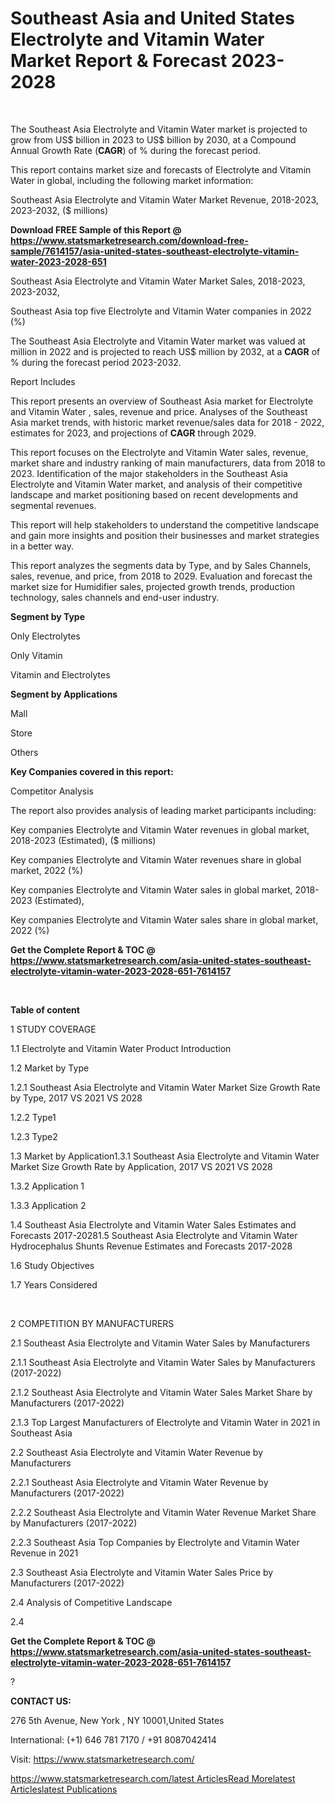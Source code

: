 <h1>Southeast Asia and United States Electrolyte and Vitamin Water Market Report & Forecast 2023-2028</h1><br/><p>The Southeast Asia Electrolyte and Vitamin Water market is projected to grow from US$ billion in 2023 to US$ billion by 2030, at a Compound Annual Growth Rate (<strong>CAGR</strong>) of % during the forecast period.</p>
 
 
 
 <p>This report contains market size and forecasts of Electrolyte and Vitamin Water in global, including the following market information:</p>
 
 
 
 <p>Southeast Asia Electrolyte and Vitamin Water Market Revenue, 2018-2023, 2023-2032, ($ millions)</p>
 
 
 
 <p><strong>Download FREE Sample of this Report @ <a href="https://www.statsmarketresearch.com/download-free-sample/7614157/asia-united-states-southeast-electrolyte-vitamin-water-2023-2028-651">https://www.statsmarketresearch.com/download-free-sample/7614157/asia-united-states-southeast-electrolyte-vitamin-water-2023-2028-651</a></strong></p>
 
 
 
 <p>Southeast Asia Electrolyte and Vitamin Water Market Sales, 2018-2023, 2023-2032,</p>
 
 
 
 <p>Southeast Asia top five Electrolyte and Vitamin Water companies in 2022 (%)</p>
 
 
 
 <p>The Southeast Asia Electrolyte and Vitamin Water market was valued at million in 2022 and is projected to reach US$ million by 2032, at a <strong>CAGR</strong> of % during the forecast period 2023-2032.</p>
 
 
 
 <p>Report Includes</p>
 
 
 
 <p>This report presents an overview of Southeast Asia market for Electrolyte and Vitamin Water , sales, revenue and price. Analyses of the Southeast Asia market trends, with historic market revenue/sales data for 2018 - 2022, estimates for 2023, and projections of <strong>CAGR</strong> through 2029.</p>
 
 
 
 <p>This report focuses on the Electrolyte and Vitamin Water sales, revenue, market share and industry ranking of main manufacturers, data from 2018 to 2023. Identification of the major stakeholders in the Southeast Asia Electrolyte and Vitamin Water market, and analysis of their competitive landscape and market positioning based on recent developments and segmental revenues.</p>
 
 
 
 <p>This report will help stakeholders to understand the competitive landscape and gain more insights and position their businesses and market strategies in a better way.</p>
 
 
 
 <p>This report analyzes the segments data by Type, and by Sales Channels, sales, revenue, and price, from 2018 to 2029. Evaluation and forecast the market size for Humidifier sales, projected growth trends, production technology, sales channels and end-user industry.</p>
 
 
 
 <p><strong>Segment by Type</strong></p>
 
 
 
 <p>Only Electrolytes</p>
 
 
 
 <p>Only Vitamin</p>
 
 
 
 <p>Vitamin and Electrolytes</p>
 
 
 
 <p><strong>Segment <strong><strong>by Applications</strong></strong></strong></p>
 
 
 
 <p>Mall</p>
 
 
 
 <p>Store</p>
 
 
 
 <p>Others</p>
 
 
 
 <p><strong>Key Companies covered in this report:</strong></p>
 
 
 
 <p>Competitor Analysis</p>
 
 
 
 <p>The report also provides analysis of leading market participants including:</p>
 
 
 
 <p>Key companies Electrolyte and Vitamin Water revenues in global market, 2018-2023 (Estimated), ($ millions)</p>
 
 
 
 <p>Key companies Electrolyte and Vitamin Water revenues share in global market, 2022 (%)</p>
 
 
 
 <p>Key companies Electrolyte and Vitamin Water sales in global market, 2018-2023 (Estimated),</p>
 
 
 
 <p>Key companies Electrolyte and Vitamin Water sales share in global market, 2022 (%)</p>
 
 
 
 <div><b>Get the Complete Report & TOC @ <a href="https://www.statsmarketresearch.com/asia-united-states-southeast-electrolyte-vitamin-water-2023-2028-651-7614157">https://www.statsmarketresearch.com/asia-united-states-southeast-electrolyte-vitamin-water-2023-2028-651-7614157</a></b></div>
 
 
 
 <p><br />
 
 <b>Table of content</b></p>
 
 
 
 <p>1 STUDY COVERAGE<br />
 
 1.1 Electrolyte and Vitamin Water Product Introduction<br />
 
 1.2 Market by Type<br />
 
 1.2.1 Southeast Asia Electrolyte and Vitamin Water Market Size Growth Rate by Type, 2017 VS 2021 VS 2028<br />
 
 1.2.2 Type1<br />
 
 1.2.3 Type2<br />
 
 1.3 Market by Application1.3.1 Southeast Asia Electrolyte and Vitamin Water Market Size Growth Rate by Application, 2017 VS 2021 VS 2028<br />
 
 1.3.2 Application 1<br />
 
 1.3.3 Application 2<br />
 
 1.4 Southeast Asia Electrolyte and Vitamin Water Sales Estimates and Forecasts 2017-20281.5 Southeast Asia Electrolyte and Vitamin Water Hydrocephalus Shunts Revenue Estimates and Forecasts 2017-2028<br />
 
 1.6 Study Objectives<br />
 
 1.7 Years Considered<br />
 
 <br />
 
 2 COMPETITION BY MANUFACTURERS<br />
 
 2.1 Southeast Asia Electrolyte and Vitamin Water Sales by Manufacturers<br />
 
 2.1.1 Southeast Asia Electrolyte and Vitamin Water Sales by Manufacturers (2017-2022)<br />
 
 2.1.2 Southeast Asia Electrolyte and Vitamin Water Sales Market Share by Manufacturers (2017-2022)<br />
 
 2.1.3 Top Largest Manufacturers of Electrolyte and Vitamin Water in 2021 in Southeast Asia<br />
 
 2.2 Southeast Asia Electrolyte and Vitamin Water Revenue by Manufacturers<br />
 
 2.2.1 Southeast Asia Electrolyte and Vitamin Water Revenue by Manufacturers (2017-2022)<br />
 
 2.2.2 Southeast Asia Electrolyte and Vitamin Water Revenue Market Share by Manufacturers (2017-2022)<br />
 
 2.2.3 Southeast Asia Top Companies by Electrolyte and Vitamin Water Revenue in 2021<br />
 
 2.3 Southeast Asia Electrolyte and Vitamin Water Sales Price by Manufacturers (2017-2022)<br />
 
 2.4 Analysis of Competitive Landscape<br />
 
 2.4</p>
 
 
 
 <div><b>Get the Complete Report & TOC @ <a href="https://www.statsmarketresearch.com/asia-united-states-southeast-electrolyte-vitamin-water-2023-2028-651-7614157">https://www.statsmarketresearch.com/asia-united-states-southeast-electrolyte-vitamin-water-2023-2028-651-7614157</a></b></div>
 
 
 
 <p>? </p>
 
 
 
 <p><b>CONTACT US:</b><br />
 
 276 5th Avenue, New York , NY 10001,United States<br />
 
 International: (+1) 646 781 7170 / +91 8087042414<br />
 
 Visit: <a href="https://www.statsmarketresearch.com/">https://www.statsmarketresearch.com/</a><br />
 
 <a href="https://gyeongbokgung.com">https://www.statsmarketresearch.com/</a><a href="https://hallyeomaritime.com">latest Articles</a><a href="https://jingwansa.com">Read More</a><a href="https://nguoiviet.jp/">latest Articles</a><a href="https://www.intelmarketresearch.com/">latest Publications</a></p>